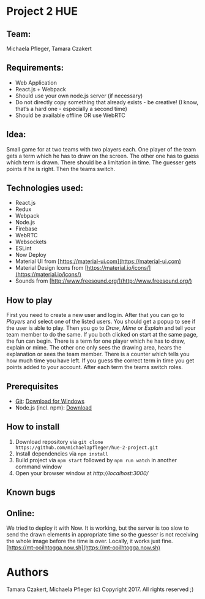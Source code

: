 # Project 2 HUE

## Team:
Michaela Pfleger, Tamara Czakert

## Requirements: 
- Web Application
- React.js + Webpack
- Should use your own node.js server (if necessary)
- Do not directly copy something that already exists - be creative! (I know, that’s a hard one - especially a second time)
- Should be available offline OR use WebRTC

## Idea:
Small game for at two teams with two players each. One player of the team gets a term which he has to draw on the screen. The other one has to guess which term is drawn. There should be a limitation in time. The guesser gets points if he is right. Then the teams switch.


## Technologies used:
* React.js
* Redux 
* Webpack
* Node.js
* Firebase
* WebRTC
* Websockets
* ESLint
* Now Deploy
* Material UI from [https://material-ui.com](https://material-ui.com) 
* Material Design Icons from [https://material.io/icons/](https://material.io/icons/)
* Sounds from [http://www.freesound.org/](http://www.freesound.org/)

## How to play
First you need to create a new user and log in. After that you can go to _Players_ and select one of the listed users. You should get a popup to see if the user is able to play. Then you go to _Draw_, _Mime_ or _Explain_ and tell your team member to do the same. If you both clicked on start at the same page, the fun can begin. There is a term for one player which he has to draw, explain or mime. The other one only sees the drawing area, hears the explanation or sees the team member. 
There is a counter which tells you how much time you have left. If you guess the correct term in time you get points added to your account. After each term the teams switch roles. 


## Prerequisites
* [Git](http://git-scm.org): [Download for Windows](https://git-for-windows.github.io)
* Node.js (incl. npm): [Download](http://nodejs.org) 
## How to install
1. Download repository via `git clone https://github.com/michaelapfleger/hue-2-project.git`
2. Install dependencies via `npm install`
3. Build project via `npm start` followed by `npm run watch` in another command window
5. Open your browser window at *http://localhost:3000/*

## Known bugs


## Online: 
We tried to deploy it with Now. It is working, but the server is too slow to send the drawn elements in appropriate time so the guesser is not receiving the whole image before the time is over. Locally, it works just fine.
</br>[https://mt-ooilhtogga.now.sh](https://mt-ooilhtogga.now.sh)


# Authors
Tamara Czakert, Michaela Pfleger
(c) Copyright 2017. All rights reserved ;)